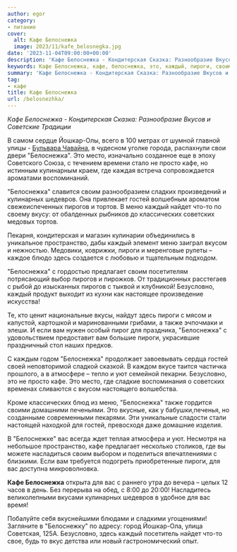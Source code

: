```yaml
---
author: egor
category:
- питание
cover:
  alt: Кафе Белоснежка
  image: 2023/11/kafe_belosnegka.jpg
date: '2023-11-04T09:00:00+00:00'
description: 'Кафе Белоснежка - Кондитерская Сказка: Разнообразие Вкусов и Советские Традиции В самом сердце Йошкар-Олы, всего в 100 метрах от шумной главной улицы -...'
keywords: Кафе Белоснежка, кафе, белоснежка, это, каждый, пироги, своим, гостей, пирогов, меню, безусловно, кондитерская, йошкар, место, просто, кулинарных
summary: 'Кафе Белоснежка - Кондитерская Сказка: Разнообразие Вкусов и Советские Традиции В самом сердце Йошкар-Олы, всего в 100 метрах от шумной главной улицы -...'
tag:
- кафе
title: Кафе Белоснежка
url: /belosnezhka/
---
```


_Кафе Белоснежка \- Кондитерская Сказка: Разнообразие Вкусов и Советские Традиции_

В самом сердце Йошкар-Олы, всего в 100 метрах от шумной главной улицы - [Бульвара Чавайна](/pamyatnik-chavajnu/), в чудесном уголке города, распахнули свои двери "Белоснежка". Это место, изначально созданное еще в эпоху Советского Союза, с течением времени стало не просто кафе, но истинным кулинарным краем, где каждая встреча сопровождается ароматами воспоминаний.

"Белоснежка" славится своим разнообразием сладких произведений и кулинарных шедевров. Она привлекает гостей волшебным ароматом свежеиспеченных пирогов и тортов. В меню каждый найдет что-то по своему вкусу: от обалденных рыбников до классических советских медовых тортов.

Пекарня, кондитерская и магазин кулинарии объединились в уникальное пространство, дабы каждый элемент меню заиграл вкусом и нежностью. Медовики, коврижки, пироги и меренговые рулеты – каждое блюдо здесь создается с любовью и тщательным подходом.

"Белоснежка" с гордостью предлагает своим посетителям потрясающий выбор пирогов и пирожков. От традиционных расстегаев с рыбой до изысканных пирогов с тыквой и клубникой! Безусловно, каждый продукт выходит из кухни как настоящее произведение искусства!

Те, кто ценит национальные вкусы, найдут здесь пироги с мясом и капустой, картошкой и маринованными грибами, а также эчпочмаки и элеши. И если вам нужен особый пирог для праздника, "Белоснежка" с удовольствием предоставит вам большие пироги, украсившие праздничный стол наших предков.

С каждым годом "Белоснежка" продолжает завоевывать сердца гостей своей неповторимой сладкой сказкой. В каждом вкусе таится частичка прошлого, а в атмосфере – тепло и уют семейной пекарни. Безусловно, это не просто кафе. Это место, где сладкие воспоминания о советских временах сливаются с вкусом настоящего волшебства.

Кроме классических блюд из меню, "Белоснежка" также гордится своими домашними печеньями. Это вкусные, как у бабушки,печенья, но созданныме современными пекарями. Эти уникальные сладости стали настоящей находкой для гостей, превосходя даже домашние изделия.

В "Белоснежке" вас всегда ждет теплая атмосфера и уют. Несмотря на небольшое пространство, кафе предлагает несколько столиков, где вы можете насладиться своим выбором и поделиться впечатлениями с близкими. Если вам требуется подогреть приобретенные пироги, для вас доступна микроволновка.

**Кафе Белоснежка** открыта для вас с раннего утра до вечера – целых 12 часов в день. Без перерыва на обед, с 8:00 до 20:00! Насладитесь великолепными вкусами кулинарных шедевров в удобное для вас время!

Побалуйте себя вкуснейшими блюдами и сладкими угощениями! Загляните в "Белоснежку" по адресу: город Йошкар-Ола, улица Советская, 125А. Безусловно, здесь каждый посетитель найдет что-то свое, будь то вкус детства или новый гастрономический опыт.